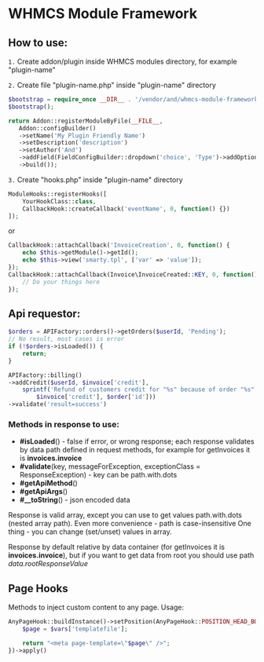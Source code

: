 # WHMCS Module Framework

## How to use:
`1.` Create addon/plugin inside WHMCS modules directory, for example "plugin-name"

`2.` Create file "plugin-name.php" inside "plugin-name" directory
```php
$bootstrap = require_once __DIR__ . '/vendor/and/whmcs-module-framework/bootstrapper.php';
$bootstrap();

return Addon::registerModuleByFile(__FILE__,
   Addon::configBuilder()
   ->setName('My Plugin Friendly Name')
   ->setDescription('description')
   ->setAuthor('And')
   ->addField(FieldConfigBuilder::dropdown('choice', 'Type')->addOption('One and only option', 'option1'))
   ->build());
```
`3.` Create "hooks.php" inside "plugin-name" directory

```php
ModuleHooks::registerHooks([
    YourHookClass::class,
    CallbackHook::createCallback('eventName', 0, function() {})
]);
```

or 
```php
CallbackHook::attachCallback('InvoiceCreation', 0, function() {
    echo $this->getModule()->getId();
    echo $this->view('smarty.tpl', ['var' => 'value']);
});
CallbackHook::attachCallback(Invoice\InvoiceCreated::KEY, 0, function() {
    // Do your things here
});
```

## Api requestor:

```php
$orders = APIFactory::orders()->getOrders($userId, 'Pending');
// No result, most cases is error
if (!$orders->isLoaded()) {
    return;
}
```

```php
APIFactory::billing()
->addCredit($userId, $invoice['credit'],
    sprintf('Refund of customers credit for "%s" because of order "%s" cancellation (Blazing Dashboard Proxy)',
        $invoice['credit'], $order['id']))
->validate('result=success')
```

### Methods in response to use:
* **#isLoaded**() - false if error, or wrong response; each response validates by data path defined in request methods, for example for getInvoices it is **invoices.invoice** 
* **#validate**(key, messageForException, exceptionClass = ResponseException) - key can be path.with.dots
* **#getApiMethod**()
* **#getApiArgs**()
* **#__toString**() - json encoded data

Response is valid array, except you can use to get values path.with.dots (nested array path). Even more convenience - path is case-insensitive
One thing - you can change (set/unset) values in array.

Response by default relative by data container (for getInvoices it is **invoices.invoice**), but if you want to get data from root you should use path *data.rootResponseValue*

## Page Hooks

Methods to inject custom content to any page. Usage:

```php
AnyPageHook::buildInstance()->setPosition(AnyPageHook::POSITION_HEAD_BOTTOM)->setCodeCallback(function($vars) {
    $page = $vars['templatefile'];

    return "<meta page-template=\"$page\" />";
})->apply()
```